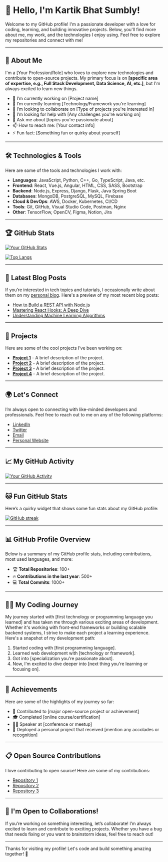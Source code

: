 # 👋 Hello, I'm Kartik Bhat Sumbly!

Welcome to my GitHub profile! I'm a passionate developer with a love for coding, learning, and building innovative projects. Below, you'll find more about me, my work, and the technologies I enjoy using. Feel free to explore my repositories and connect with me!

---

## 🚀 About Me

I'm a [Your Profession/Role] who loves to explore new technologies and contribute to open-source projects. My primary focus is on **[specific area of expertise, e.g., Full Stack Development, Data Science, AI, etc.]**, but I'm always excited to learn new things.

- 🔭 I’m currently working on [Project name]
- 🌱 I’m currently learning [Technology/Framework you're learning]
- 👯 I’m looking to collaborate on [Type of projects you're interested in]
- 🤔 I’m looking for help with [Any challenges you're working on]
- 💬 Ask me about [topics you're passionate about]
- 📫 How to reach me: [Your contact info]
- ⚡ Fun fact: [Something fun or quirky about yourself]

---

## 🛠️ Technologies & Tools

Here are some of the tools and technologies I work with:

- **Languages**: JavaScript, Python, C++, Go, TypeScript, Java, etc.
- **Frontend**: React, Vue.js, Angular, HTML, CSS, SASS, Bootstrap
- **Backend**: Node.js, Express, Django, Flask, Java Spring Boot
- **Databases**: MongoDB, PostgreSQL, MySQL, Firebase
- **Cloud & DevOps**: AWS, Docker, Kubernetes, CI/CD
- **Tools**: Git, GitHub, Visual Studio Code, Postman, Nginx
- **Other**: TensorFlow, OpenCV, Figma, Notion, Jira

---

## 🏆 GitHub Stats

[![Your GitHub Stats](https://github-readme-stats.vercel.app/api?username=your-github-username&show_icons=true&hide_title=true&count_private=true&hide=prs&theme=radical)](https://github.com/your-github-username)

[![Top Langs](https://github-readme-stats.vercel.app/api/top-langs/?username=your-github-username&langs_count=10&theme=radical)](https://github.com/your-github-username)

---

## 📅 Latest Blog Posts

If you’re interested in tech topics and tutorials, I occasionally write about them on my [personal blog](your-blog-link). Here's a preview of my most recent blog posts:

- [How to Build a REST API with Node.js](your-blog-link)
- [Mastering React Hooks: A Deep Dive](your-blog-link)
- [Understanding Machine Learning Algorithms](your-blog-link)

---

## 💼 Projects

Here are some of the cool projects I’ve been working on:

- [**Project 1**](link-to-project) - A brief description of the project.
- [**Project 2**](link-to-project) - A brief description of the project.
- [**Project 3**](link-to-project) - A brief description of the project.
- [**Project 4**](link-to-project) - A brief description of the project.

---

## 🌍 Let's Connect

I’m always open to connecting with like-minded developers and professionals. Feel free to reach out to me on any of the following platforms:

- [LinkedIn](your-linkedin-url)
- [Twitter](your-twitter-url)
- [Email](your-email)
- [Personal Website](your-website-url)

---

## 📈 My GitHub Activity

<!-- This widget shows a contribution graph -->
[![Your GitHub Activity](https://github-readme-activity-graph.cyclic.app/graph?username=your-github-username&theme=react)](https://github.com/your-github-username)

---

## 🐱 Fun GitHub Stats

Here’s a quirky widget that shows some fun stats about my GitHub profile:

[![GitHub streak](https://github-readme-streak-stats.herokuapp.com/?user=your-github-username&theme=radical)](https://github.com/your-github-username)

---

## 📊 GitHub Profile Overview

Below is a summary of my GitHub profile stats, including contributions, most used languages, and more:

- 🏆 **Total Repositories**: 100+
- 🔥 **Contributions in the last year**: 500+
- 💻 **Total Commits**: 1000+

---

## 🧑‍💻 My Coding Journey

My journey started with [first technology or programming language you learned] and has taken me through various exciting areas of development. Whether it's working with front-end frameworks or building scalable backend systems, I strive to make each project a learning experience. Here's a snapshot of my development path:

1. Started coding with [first programming language].
2. Learned web development with [technology or framework].
3. Got into [specialization you're passionate about].
4. Now, I'm excited to dive deeper into [next thing you're learning or focusing on].

---

## 🎉 Achievements

Here are some of the highlights of my journey so far:

- 🥇 Contributed to [major open-source project or achievement]
- 🎓 Completed [online course/certification]
- 🧑‍🏫 Speaker at [conference or meetup]
- 🚀 Deployed a personal project that received [mention any accolades or recognition]

---

## 📋 Open Source Contributions

I love contributing to open source! Here are some of my contributions:

- [Repository 1](link-to-contribution)
- [Repository 2](link-to-contribution)
- [Repository 3](link-to-contribution)

---

## 👥 I'm Open to Collaborations!

If you’re working on something interesting, let’s collaborate! I’m always excited to learn and contribute to exciting projects. Whether you have a bug that needs fixing or you want to brainstorm ideas, feel free to reach out!

---

Thanks for visiting my profile! Let's code and build something amazing together! 🚀
